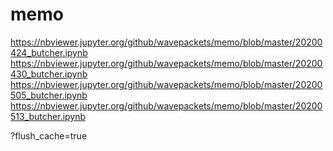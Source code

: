 # memo

https://nbviewer.jupyter.org/github/wavepackets/memo/blob/master/20200424_butcher.ipynb
https://nbviewer.jupyter.org/github/wavepackets/memo/blob/master/20200430_butcher.ipynb
https://nbviewer.jupyter.org/github/wavepackets/memo/blob/master/20200505_butcher.ipynb
https://nbviewer.jupyter.org/github/wavepackets/memo/blob/master/20200513_butcher.ipynb



?flush_cache=true
